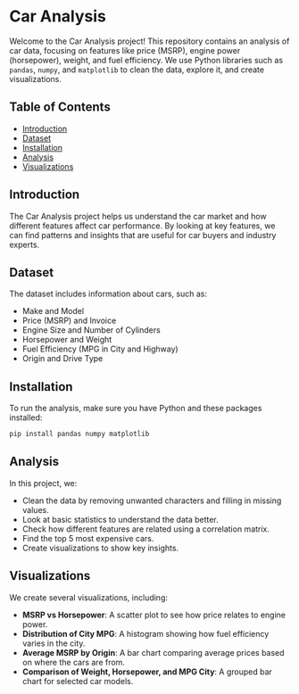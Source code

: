 # Car Analysis

Welcome to the Car Analysis project! This repository contains an analysis of car data, focusing on features like price (MSRP), engine power (horsepower), weight, and fuel efficiency. We use Python libraries such as `pandas`, `numpy`, and `matplotlib` to clean the data, explore it, and create visualizations.

## Table of Contents

- [Introduction](#introduction)
- [Dataset](#dataset)
- [Installation](#installation)
- [Analysis](#analysis)
- [Visualizations](#visualizations)

## Introduction

The Car Analysis project helps us understand the car market and how different features affect car performance. By looking at key features, we can find patterns and insights that are useful for car buyers and industry experts.

## Dataset

The dataset includes information about cars, such as:
- Make and Model
- Price (MSRP) and Invoice
- Engine Size and Number of Cylinders
- Horsepower and Weight
- Fuel Efficiency (MPG in City and Highway)
- Origin and Drive Type

## Installation

To run the analysis, make sure you have Python and these packages installed:

```bash
pip install pandas numpy matplotlib
```

## Analysis

In this project, we:
- Clean the data by removing unwanted characters and filling in missing values.
- Look at basic statistics to understand the data better.
- Check how different features are related using a correlation matrix.
- Find the top 5 most expensive cars.
- Create visualizations to show key insights.

## Visualizations

We create several visualizations, including:
- **MSRP vs Horsepower**: A scatter plot to see how price relates to engine power.
- **Distribution of City MPG**: A histogram showing how fuel efficiency varies in the city.
- **Average MSRP by Origin**: A bar chart comparing average prices based on where the cars are from.
- **Comparison of Weight, Horsepower, and MPG City**: A grouped bar chart for selected car models.


